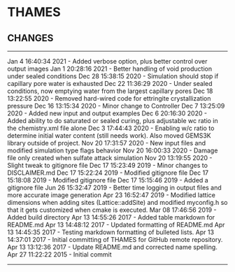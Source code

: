 # THAMES

## CHANGES

-----------------------------------------------------------------------------

Jan  4 16:40:34 2021 - Added verbose option, plus better control over output images
Jan  1 20:28:16 2021 - Better handling of void production under sealed conditions
Dec 28 15:38:15 2020 - Simulation should stop if capillary pore water is exhausted
Dec 22 11:36:29 2020 - Under sealed conditions, now emptying water from the
                       largest capillary pores
Dec 18 13:22:55 2020 - Removed hard-wired code for ettringite crystallization pressure
Dec 16 13:15:34 2020 - Minor change to Controller
Dec  7 13:25:09 2020 - Added new input and output examples
Dec  6 20:16:30 2020 - Added ability to do saturated or sealed curing, plus
                       adjustable wc ratio in the chemistry.xml file alone
Dec  3 17:44:43 2020 - Enabling w/c ratio to determine initial water content
                       (still needs work).  Also moved GEMS3K library outside of project.
Nov 20 17:31:57 2020 - New input files and modified simulation type flags behavior
Nov 20 16:00:33 2020 - Damage file only created when sulfate attack simulation
Nov 20 13:19:55 2020 - Slight tweak to gitignore file
Dec 17 15:23:49 2019 - Minor changes to DISCLAIMER.md
Dec 17 15:22:24 2019 - Modified gitignore file
Dec 17 15:18:08 2019 - Modified gitignore file
Dec 17 15:15:46 2019 - Added a gitignore file
Jun 26 15:32:47 2019 - Better time logging in output files and more accurate
                       image generation
Apr 23 16:52:47 2019 - Modified lattice dimensions when adding sites (Lattice::addSite)
                       and modified myconfig.h so that it gets customized when cmake is
                       executed.
Mar 08 17:46:56 2019 - Added build directory
Apr 13 14:55:26 2017 - Added table markdown for README.md
Apr 13 14:48:12 2017 - Updated formatting of README.md
Apr 13 14:45:35 2017 - Testing markdown formatting of bulleted lists.
Apr 13 14:37:01 2017 - Initial committing of THAMES for GitHub remote repository.
Apr 13 13:12:36 2017 - Update README.md and corrected name spelling.
Apr 27 11:22:22 2015 - Initial commit

-----------------------------------------------------------------------------
